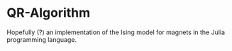 # QR-Algorithm
Hopefully (?) an implementation of the Ising model for magnets in the Julia programming language.
